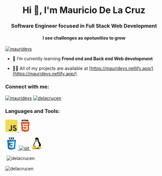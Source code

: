 <h1 align="center">Hi 👋, I'm Mauricio De La Cruz</h1>
<h3 align="center">Software Engineer focused in Full Stack Web Development</h3>
<h4 align="center">I see challenges as opotunities to grow</h3>

<p align="left"> <a href="https://twitter.com/mauridevs" target="blank"><img src="https://img.shields.io/twitter/follow/mauridevs?logo=twitter&style=for-the-badge" alt="mauridevs" /></a> </p>

- 🌱 I’m currently learning **Frond end and Back end Web development**

- 👨‍💻 All of my projects are available at [https://mauridevs.netlify.app/](https://mauridevs.netlify.app/)

<h3 align="left">Connect with me:</h3>
<p align="left">
<a href="https://twitter.com/mauridevs" target="blank"><img align="center" src="https://raw.githubusercontent.com/rahuldkjain/github-profile-readme-generator/master/src/images/icons/Social/twitter.svg" alt="mauridevs" height="30" width="40" /></a>
<a href="https://linkedin.com/in/delacrucen" target="blank"><img align="center" src="https://raw.githubusercontent.com/rahuldkjain/github-profile-readme-generator/master/src/images/icons/Social/linked-in-alt.svg" alt="delacrucen" height="30" width="40" /></a>
</p>

<h3 align="left">Languages and Tools:</h3>
<a href="https://developer.mozilla.org/en-US/docs/Web/JavaScript" target="_blank" rel="noreferrer"> <img src="https://raw.githubusercontent.com/devicons/devicon/master/icons/javascript/javascript-original.svg" alt="javascript" width="40" height="40"/> </a><a href="https://www.w3.org/html/" target="_blank" rel="noreferrer"> <img src="https://raw.githubusercontent.com/devicons/devicon/master/icons/html5/html5-original-wordmark.svg" alt="html5" width="40" height="40"/> </a><p align="left"> <a href="https://developer.mozilla.org/es/docs/Web/CSS" target="_blank" rel="noreferrer"> <img src="https://raw.githubusercontent.com/devicons/devicon/master/icons/css3/css3-original-wordmark.svg" alt="css3" width="40" height="40"/> </a><a href="https://git-scm.com/" target="_blank" rel="noreferrer"> <img src="https://www.vectorlogo.zone/logos/git-scm/git-scm-icon.svg" alt="git" width="40" height="40"/> </a><a href="https://www.linux.org/" target="_blank" rel="noreferrer"> <img src="https://raw.githubusercontent.com/devicons/devicon/master/icons/linux/linux-original.svg" alt="linux" width="40" height="40"/> </a> </p>

<p>&nbsp;<img align="center" src="https://github-readme-stats.vercel.app/api?username=delacrucen&show_icons=true&locale=en" alt="delacrucen" /></p>

<p><img align="center" src="https://github-readme-streak-stats.herokuapp.com/?user=delacrucen&" alt="delacrucen" /></p>
